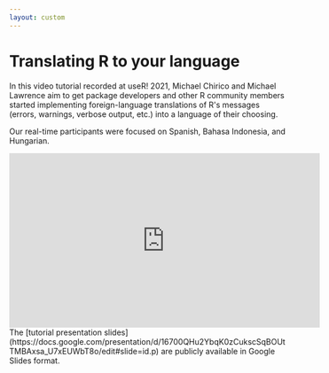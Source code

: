 ```yaml
---
layout: custom
---
```


# Translating R to your language

In this video tutorial recorded at useR! 2021, Michael Chirico and Michael Lawrence aim to get package developers and other R community members started implementing foreign-language translations of R's messages (errors, warnings, verbose output, etc.) into a language of their choosing.

Our real-time participants were focused on Spanish, Bahasa Indonesia, and Hungarian.

<iframe width="560" height="315" src="https://www.youtube-nocookie.com/embed/S3Qhqf9u6ao" title="YouTube video player" frameborder="0" allow="accelerometer; autoplay; clipboard-write; encrypted-media; gyroscope; picture-in-picture" allowfullscreen></iframe>

<br>
The [tutorial presentation slides](https://docs.google.com/presentation/d/16700QHu2YbqK0zCukscSqBOUtTMBAxsa_U7xEUWbT8o/edit#slide=id.p) are publicly available in Google Slides format.

